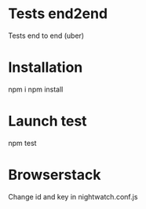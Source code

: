 # Tests end2end
Tests end to end (uber)

# Installation
npm i
npm install

# Launch test
npm test

# Browserstack
Change id and key in nightwatch.conf.js

